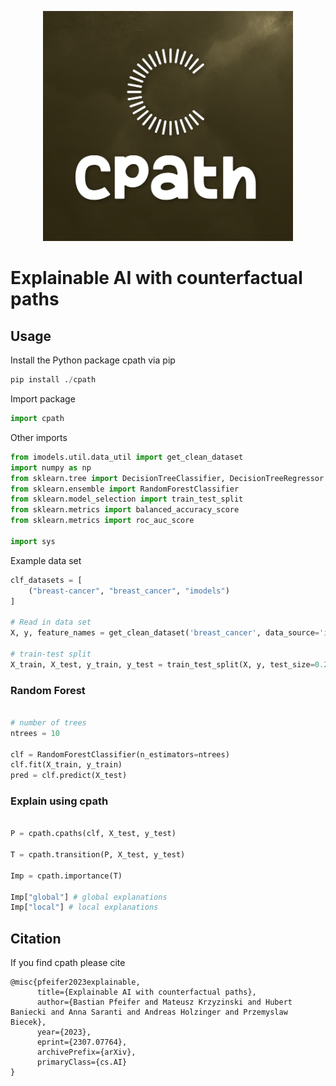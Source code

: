 <p align="center">
<img src="https://github.com/pievos101/cpath/blob/main/logo.png" width="400">
</p>

# Explainable AI with counterfactual paths

## Usage

Install the Python package cpath via pip

```python
pip install ./cpath
```

Import package 

```python
import cpath
```

Other imports

```python
from imodels.util.data_util import get_clean_dataset
import numpy as np
from sklearn.tree import DecisionTreeClassifier, DecisionTreeRegressor
from sklearn.ensemble import RandomForestClassifier
from sklearn.model_selection import train_test_split
from sklearn.metrics import balanced_accuracy_score
from sklearn.metrics import roc_auc_score

import sys
```

Example data set 

```python
clf_datasets = [
    ("breast-cancer", "breast_cancer", "imodels")
]

# Read in data set
X, y, feature_names = get_clean_dataset('breast_cancer', data_source='imodels')

# train-test split
X_train, X_test, y_train, y_test = train_test_split(X, y, test_size=0.20)

```

### Random Forest 

```python

# number of trees 
ntrees = 10

clf = RandomForestClassifier(n_estimators=ntrees) 
clf.fit(X_train, y_train)
pred = clf.predict(X_test)

```

### Explain using cpath

```python

P = cpath.cpaths(clf, X_test, y_test)

T = cpath.transition(P, X_test, y_test)

Imp = cpath.importance(T)

Imp["global"] # global explanations
Imp["local"] # local explanations

```

## Citation
If you find cpath please cite

```
@misc{pfeifer2023explainable,
      title={Explainable AI with counterfactual paths}, 
      author={Bastian Pfeifer and Mateusz Krzyzinski and Hubert Baniecki and Anna Saranti and Andreas Holzinger and Przemyslaw Biecek},
      year={2023},
      eprint={2307.07764},
      archivePrefix={arXiv},
      primaryClass={cs.AI}
}
```
